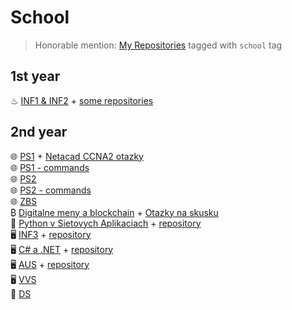 # School

> Honorable mention: [My Repositories](https://github.com/cyprich?tab=repositories&q=school) tagged with `school` tag

## 1st year

♨ [INF1 & INF2](../others/java/) + [some repositories](https://github.com/cyprich?tab=repositories&q=school&type=&language=java)

## 2nd year

🌐 [PS1](./PS1.md) + [Netacad CCNA2 otazky](./CCNA2.md)  
🌐 [PS1 - commands](./PS1_commands.md)  
🌐 [PS2](./PS2.md)  
🌐 [PS2 - commands](./PS2_commands.md)  
🌐 [ZBS](./ZBS.md)  
₿ [Digitalne meny a blockchain](./DMB.md) + [Otazky na skusku](./DMB_skuska.md)  
🐍 [Python v Sietovych Aplikaciach](./PSA.md) + [repository](https://github.com/cyprich/PSA)  
🖥️ [INF3](../others/cpp/) + [repository](https://github.com/cyprich/INF3)  
🖥️ [C# a .NET](./CSharp.md) + [repository](https://github.com/cyprich/sisarp)  
🖥️ [AUS](./AUS.md) + [repository](https://github.com/cyprich/AUS)  
🖥️ [VVS](./VVS.md)  
💾 [DS](./DS.md)
